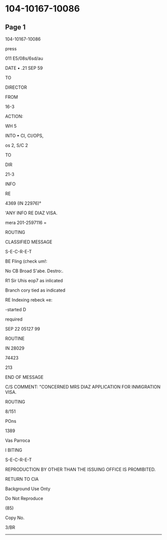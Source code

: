 # 104-10167-10086

## Page 1

104-10167-10086

press

011 E5/08s/6sd/au

DATE • .21 SEP 59

TO

DIRECTOR

FROM

16-3

ACTION:

WH 5

INTO • CI, CI/OPS,

os 2, S/C 2

TO

DIR

21-3

INFO

RE

4369 (IN 22976)°

'ANY INFO RE DIAZ VISA.

mera 201-2597116 =

ROUTING

CLASSIFIED MESSAGE

S-E-C-R-E-T

BE Fling (check um!:

No CB Broad S'abe. Destro:.

R1 Sir Uhis eop7 as inlicated

Branch cory tied as indicated

RE Indexing rebeck «e:

-started D

required

SEP 22 05127 99

ROUTINE

IN 28029

74423

213

END OF MESSAGE

C/S COMMENT: "CONCERNED MRS DIAZ APPLICATION FOR INMIGRATION VISA.

ROUTING

8/151

POns

1389

Vas Parroca

I BITING

S-E-C-R-E-T

REPRODUCTION BY OTHER THAN THE ISSUING OFFICE IS PROMIBITED.

RETURN TO CIA

Background Use Onty

Do Not Reproduce

(85)

Copy No.

3/BR

---

